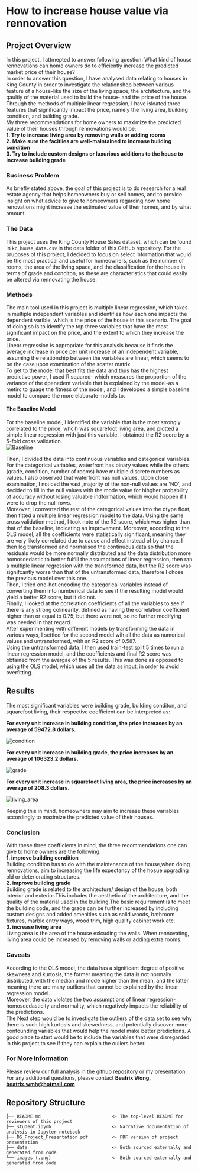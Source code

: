 # How to increase house value via rennovation

## Project Overview
In this project, I attmepted to answer following question: What kind of house rennovations can home owners do to efficiently increase the predicted market price of their house?\
In order to answer this question, I have analysed data relating to houses in King County in order to investigate the relationshop between various feature of a house-like the size of the living space, the architecture, and the qaultiy of the material used to build the house- and the price of the house. Through the methods of multiple linear regression, I have isloated three features that significantly impact the price, namely the living area, building condition, and building grade.\
My three recommendations for home owners to maximize the predicted value of their houses through rennovations would be:\
**1. Try to increase living area by removing walls or adding rooms**\
**2. Make sure the facitlies are well-maintained to increase building condition**\
**3. Try to include custom designs or luxurious additions to the house to increase building grade**

### Business Problem
As briefly stated above, the goal of this project is to do research for a real estate agency that helps homeowners buy or sell homes, and to provide insight on what advice to give to homeowners regarding how home renovations might increase the estimated value of their homes, and by what amount.

### The Data

This project uses the King County House Sales dataset, which can be found in  `kc_house_data.csv` in the data folder of this GitHub repository. For the pruposes of this project, I decided to focus on select information that would be the most practical and useful for homeowners, such as the number of rooms, the area of the living space, and the classification for the house in terms of grade and conditon, as these are characteristics that could easily be altered via rennovating the house.

### Methods

The main tool used in this project is multiple linear regression, which takes in multiple independent variables and identifies how each one impacts the dependent varible, which is the price of the house in this scenario. The goal of doing so is to identify the top three variables that have the most significant impact on the price, and the extent to which they increase the price.\
Linear regression is appropriate for this analysis because it finds the average increase in price per unit increase of an independent variable, assuming the relationship between the variables are linear, which seems to be the case upon examination of the scatter matrix.\
To get to the model that best fits the data and thus has the highest predictive power, I used R squared- which measures the proportion of the variance of the dpenedent variable that is explained by the model-as a metirc to guage the fitness of the model, and I developed a simple baseline model to compare the more elaborate models to.
#### The Baseline Model
For the baseline model, I identified the variable that is the most strongly correlated to the price, whcih was squarefoot living area, and plotted a simple linear regression with just this variable. I obtained the R2 score by a 5-fold cross validation.\
![Baseline](baseline.png)

Then, I divided the data into continuous variables and categorical variables. For the categorical variables, waterfront has binary values while the others (grade, condition, number of rooms) have multiple discrete numbers as values. I also observed that waterfront has null values. Upon close examination, I noticed the vast ,majority of the non-null values are 'NO', and decided to fill in the null values with the mode value for hihgher probability of accuracy without losing valuable indformation, which would happen if I were to drop the null rows.\
Moreover, I converted the rest of the categorical values into the dtype float, then fitted a multiple linear regression model to the data. Using the same cross validation method, I took note of the R2 score, which was higher than that of the baseline, indicating an improvement. Moreover, according to the OLS model, all the coefficients were statistically significant, meaning they are very likely correlated due to cause and effect instead of by chance.
I then log transformed and normalised the continuous data so that the residuals would be more normally distributed and the data distribution more homoscedastic to better fulfill the assumptions of linear regression, then ran a multiple linear regression with the transformed data, but the R2 score was signifcantly worse than that of the untransformed data, therefore I chose the previous model over this one.\
Then, I tried one-hot encoding the categorical variables instead of converting them into numberical data to see if the resulting model would yield a better R2 score, but it did not.\
Finally, I looked at the correlation coefficients of all the variables to see if there is any strong colinearity, defined as having the correlation coefficient higher than or equal to 0.75, but there were not, so no further modifying was needed in that regard.\
After experimenting with different models by transforming the data in various ways, I settled for the second model wih all the data as numerical values and untransformed, with an R2 score of 0.587.\
Using the untransformed data, I then used train-test split 5 times to run a linear regression model, and the coefficients and final R2 score was obtained from the avergae of the 5 results. This was done as opposed to using the OLS model, which uses all the data as input, in order to avoid overfitting. 

## Results
The most significant variables were building grade, building conditon, and squarefoot living, their respective coefficient can be interpreted as:

**For every unit increase in building condition, the price increases by an average of 59472.8 dollars.**

![condition](cond_ind.png)

**For every unit increase in building grade, the price increases by an average of 106323.2 dollars.**

![grade](grade_ind.png)

**For every unit increase in squarefoot living area, the price increases by an average of 208.3 dollars.**

![living_area](sqft_living.png)

<p>Keeping this in mind, homeowners may aim to increase these variables accordingly to maximize the predicted value of their houses.</p>

### Conclusion

With these three coefficients in mind, the three recommendations one can give to home owners are the following.\
**1. improve building condition**\
Building condition has to do with the maintenance of the house,when doing rennovations, aim to increasing the life expectancy of the hosue upgrading old or deteriorating structures.\
**2. improve building grade**\
Building grade is related to the architecture/ design of the house, both interior and exterior.This includes the aesthetic of the architecture, and the quality of the material used in the building.The basic requirement is to meet the building code, and the grade can be further increased by including custom designs and added amenities such as solid woods, bathroom fixtures, marble entry ways, wood trim, high quality cabinet work etc.\
**3. increase living area**\
Living area is the area of the house exlcuding the walls. When rennovating, living area could be increased by removing walls or adding extra rooms.

### Caveats
According to the OLS model, the data has a significant degree of positive skewness and kurtosis, the former meaning the data is not normally distributed, with the median and mode higher than the mean, and the latter meaning there are many outliers that cannot be explained by the linear regression model.\
Moreover, the data violates the two assumptions of linear regression- homoscedasticity and normality, which negatively impacts the reliability of the predictions.\
The Next step would be to investigate the outliers of the data set to see why there is such high kurtosis and skewedness,
and potentially discover more confounding variables that would help the model make better predictions. A good place to start would be to include the variables that were disregarded in this project to see if they can explain the ouliers better.

### For More Information 
Please review our full analysis in [the github repository](./dsc-phase-2-project-v2-3) or my [presentation](./DS_Project2_Presentation.pdf).\
For any additional questions, please contact **Beatrix Wong, beatrix.wmh@hotmail.com**

## Repository Structure
```
├── README.md                           <- The top-level README for reviewers of this project
├── student.ipynb                       <- Narrative documentation of analysis in Jupyter notebook
├── DS_Project_Presentation.pdf         <- PDF version of project presentation
├── data                                <- Both sourced externally and generated from code
└── images (.png)                       <- Both sourced externally and generated from code
```